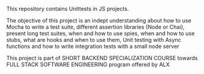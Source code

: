 This repository contains Unittests in JS projects. 

The objective of this project is an indept understanding about how to use Mocha to write a test suite, different assertion libraries (Node or Chai), present long test suites, when and how to use spies, when and how to use stubs, what are hooks and when to use them, Unit testing with Async functions and how to write integration tests with a small node server 

This project is part of SHORT BACKEND SPECIALIZATION COURSE towards FULL STACK SOFTWARE ENGINEERING program offered by ALX
